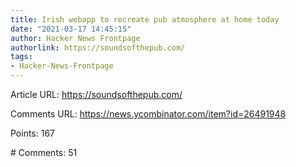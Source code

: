 ```yaml
---
title: Irish webapp to recreate pub atmosphere at home today
date: "2021-03-17 14:45:15"
author: Hacker News Frontpage
authorlink: https://soundsofthepub.com/
tags:
- Hacker-News-Frontpage
---
```


<p>Article URL: <a href="https://soundsofthepub.com/">https://soundsofthepub.com/</a></p>
<p>Comments URL: <a href="https://news.ycombinator.com/item?id=26491948">https://news.ycombinator.com/item?id=26491948</a></p>
<p>Points: 167</p>
<p># Comments: 51</p>
